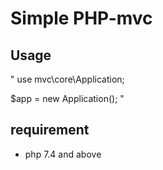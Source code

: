 # Simple PHP-mvc

## Usage 
"
use mvc\core\Application;

$app = new Application();
"


## requirement 

- php 7.4 and above
